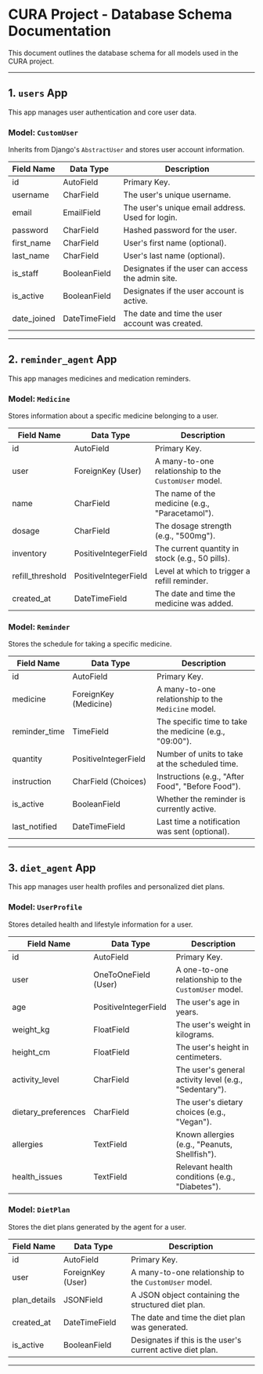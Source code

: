 # CURA Project - Database Schema Documentation

This document outlines the database schema for all models used in the CURA project.

---

## 1. `users` App

This app manages user authentication and core user data.

### Model: `CustomUser`

Inherits from Django's `AbstractUser` and stores user account information.

| Field Name   | Data Type     | Description                                      |
|--------------|----------------|--------------------------------------------------|
| id           | AutoField       | Primary Key.                                    |
| username     | CharField       | The user's unique username.                     |
| email        | EmailField      | The user's unique email address. Used for login.|
| password     | CharField       | Hashed password for the user.                   |
| first_name   | CharField       | User's first name (optional).                   |
| last_name    | CharField       | User's last name (optional).                    |
| is_staff     | BooleanField    | Designates if the user can access the admin site.|
| is_active    | BooleanField    | Designates if the user account is active.       |
| date_joined  | DateTimeField   | The date and time the user account was created. |

---

## 2. `reminder_agent` App

This app manages medicines and medication reminders.

### Model: `Medicine`

Stores information about a specific medicine belonging to a user.

| Field Name       | Data Type          | Description                                                  |
|------------------|--------------------|--------------------------------------------------------------|
| id               | AutoField          | Primary Key.                                                 |
| user             | ForeignKey (User)  | A many-to-one relationship to the `CustomUser` model.       |
| name             | CharField          | The name of the medicine (e.g., "Paracetamol").              |
| dosage           | CharField          | The dosage strength (e.g., "500mg").                         |
| inventory        | PositiveIntegerField | The current quantity in stock (e.g., 50 pills).             |
| refill_threshold | PositiveIntegerField | Level at which to trigger a refill reminder.               |
| created_at       | DateTimeField      | The date and time the medicine was added.                    |

### Model: `Reminder`

Stores the schedule for taking a specific medicine.

| Field Name     | Data Type           | Description                                                  |
|----------------|---------------------|--------------------------------------------------------------|
| id             | AutoField           | Primary Key.                                                 |
| medicine       | ForeignKey (Medicine)| A many-to-one relationship to the `Medicine` model.         |
| reminder_time  | TimeField           | The specific time to take the medicine (e.g., "09:00").      |
| quantity       | PositiveIntegerField| Number of units to take at the scheduled time.               |
| instruction    | CharField (Choices) | Instructions (e.g., "After Food", "Before Food").            |
| is_active      | BooleanField        | Whether the reminder is currently active.                    |
| last_notified  | DateTimeField       | Last time a notification was sent (optional).                |

---

## 3. `diet_agent` App

This app manages user health profiles and personalized diet plans.

### Model: `UserProfile`

Stores detailed health and lifestyle information for a user.

| Field Name          | Data Type            | Description                                                 |
|---------------------|----------------------|-------------------------------------------------------------|
| id                  | AutoField            | Primary Key.                                                |
| user                | OneToOneField (User) | A one-to-one relationship to the `CustomUser` model.        |
| age                 | PositiveIntegerField | The user's age in years.                                    |
| weight_kg           | FloatField           | The user's weight in kilograms.                             |
| height_cm           | FloatField           | The user's height in centimeters.                           |
| activity_level      | CharField            | The user's general activity level (e.g., "Sedentary").      |
| dietary_preferences | CharField            | The user's dietary choices (e.g., "Vegan").                 |
| allergies           | TextField            | Known allergies (e.g., "Peanuts, Shellfish").               |
| health_issues       | TextField            | Relevant health conditions (e.g., "Diabetes").              |

### Model: `DietPlan`

Stores the diet plans generated by the agent for a user.

| Field Name   | Data Type         | Description                                                  |
|--------------|-------------------|--------------------------------------------------------------|
| id           | AutoField         | Primary Key.                                                 |
| user         | ForeignKey (User) | A many-to-one relationship to the `CustomUser` model.        |
| plan_details | JSONField         | A JSON object containing the structured diet plan.           |
| created_at   | DateTimeField     | The date and time the diet plan was generated.               |
| is_active    | BooleanField      | Designates if this is the user's current active diet plan.   |

---
